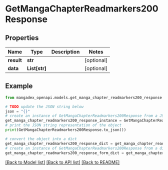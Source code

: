 # GetMangaChapterReadmarkers200Response


## Properties

Name | Type | Description | Notes
------------ | ------------- | ------------- | -------------
**result** | **str** |  | [optional] 
**data** | **List[str]** |  | [optional] 

## Example

```python
from mangadex_openapi.models.get_manga_chapter_readmarkers200_response import GetMangaChapterReadmarkers200Response

# TODO update the JSON string below
json = "{}"
# create an instance of GetMangaChapterReadmarkers200Response from a JSON string
get_manga_chapter_readmarkers200_response_instance = GetMangaChapterReadmarkers200Response.from_json(json)
# print the JSON string representation of the object
print(GetMangaChapterReadmarkers200Response.to_json())

# convert the object into a dict
get_manga_chapter_readmarkers200_response_dict = get_manga_chapter_readmarkers200_response_instance.to_dict()
# create an instance of GetMangaChapterReadmarkers200Response from a dict
get_manga_chapter_readmarkers200_response_form_dict = get_manga_chapter_readmarkers200_response.from_dict(get_manga_chapter_readmarkers200_response_dict)
```
[[Back to Model list]](../README.md#documentation-for-models) [[Back to API list]](../README.md#documentation-for-api-endpoints) [[Back to README]](../README.md)


